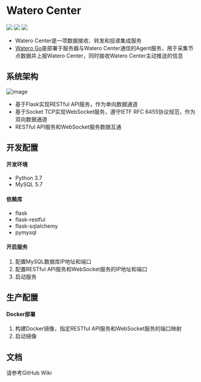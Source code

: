 # Watero Center

![](https://img.shields.io/badge/version-1.0-orange.svg)
[![](https://img.shields.io/github/license/Qinnnnnn/Watero_Center.svg)](https://github.com/Qinnnnnn/Watero_Center/blob/master/LICENSE)
![](https://img.shields.io/badge/python-3.7-blue.svg)
* Watero Center是一项数据接收、转发和投递集成服务
* [Watero Go](https://github.com/Qinnnnnn/Watero_Go)是部署于服务器与Watero Center通信的Agent服务，用于采集节点数据并上报Watero Center，同时接收Watero Center主动推送的信息

## 系统架构

![image](http://ww1.sinaimg.cn/mw690/a1bd622cgy1g0uphyspbzj20hq0kmt95.jpg)
* 基于Flask实现RESTful API服务，作为单向数据通道
* 基于Socket TCP实现WebSocket服务，遵守IETF RFC 6455协议规范，作为双向数据通道
* RESTful API服务和WebSocket服务数据互通

## 开发配置

#### 开发环境

* Python 3.7
* MySQL 5.7

#### 依赖库

* flask
* flask-restful
* flask-sqlalchemy
* pymysql

#### 开启服务

1. 配置MySQL数据库IP地址和端口
2. 配置RESTful API服务和WebSocket服务的IP地址和端口
3. 启动服务

## 生产配置

#### Docker部署

1. 构建Docker镜像，指定RESTful API服务和WebSocket服务的端口映射
2. 启动镜像

## 文档

请参考GitHub Wiki


